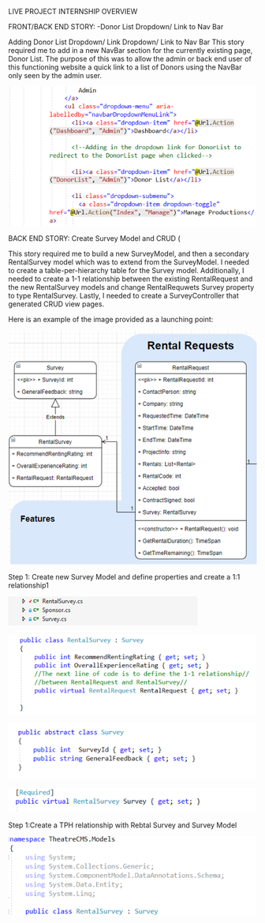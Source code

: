 LIVE PROJECT INTERNSHIP OVERVIEW 

FRONT/BACK END STORY:
-Donor List Dropdown/ Link to Nav Bar

Adding Donor List Dropdown/ Link Dropdown/ Link to Nav Bar
This story required me to add in a new NavBar section for the currently existing page, Donor List.  The purpose of this was to allow the admin or back end user of this functioning website a quick link to a list of Donors using the NavBar only seen by the admin user.

 ![alt tag](Story1-code.PNG)
 
 BACK END STORY:
 Create Survey Model and CRUD (

This story required me to build a new SurveyModel, and then a secondary RentalSurvey model which was to extend from the SurveyModel. I needed to create a table-per-hierarchy table for the Survey model. Additionally,  I needed to create a 1-1 relationship between the existing RentalRequest and the new RentalSurvey models and change RentalRequwets  Survey property to type RentalSurvey. Lastly, I needed to create a SurveyController that generated CRUD view pages.

Here is an example of the image provided as a launching point:

![alt tag](Story104.png)


Step 1: Create new Survey Model and define properties and create a 1:1 relationship1

![alt tag](Story107.PNG)

![alt tag](Story108.PNG)

![alt tag](Story109.PNG)

![alt tag](Story110.PNG)

Step 1:Create a TPH relationship with Rebtal Survey and Survey Model

![alt tag](Story111.PNG)

